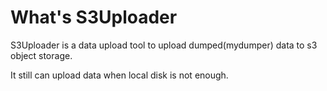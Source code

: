 # What's S3Uploader
S3Uploader is a data upload tool to upload dumped(mydumper) data to s3 object storage.

It still can upload data when local disk is not enough.


